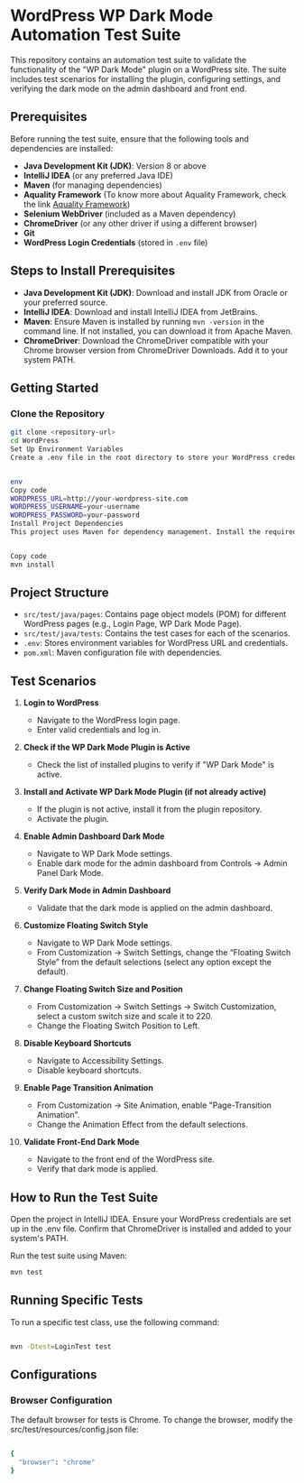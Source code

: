 # WordPress WP Dark Mode Automation Test Suite

This repository contains an automation test suite to validate the functionality of the "WP Dark Mode" plugin on a WordPress site. The suite includes test scenarios for installing the plugin, configuring settings, and verifying the dark mode on the admin dashboard and front end.

## Prerequisites

Before running the test suite, ensure that the following tools and dependencies are installed:

- **Java Development Kit (JDK)**: Version 8 or above
- **IntelliJ IDEA** (or any preferred Java IDE)
- **Maven** (for managing dependencies)
- **Aquality Framework** (To know more about Aquality Framework, check the link [Aquality Framework](https://github.com/aquality-automation))
- **Selenium WebDriver** (included as a Maven dependency)
- **ChromeDriver** (or any other driver if using a different browser)
- **Git**
- **WordPress Login Credentials** (stored in `.env` file)

## Steps to Install Prerequisites

- **Java Development Kit (JDK)**: Download and install JDK from Oracle or your preferred source.
- **IntelliJ IDEA**: Download and install IntelliJ IDEA from JetBrains.
- **Maven**: Ensure Maven is installed by running `mvn -version` in the command line. If not installed, you can download it from Apache Maven.
- **ChromeDriver**: Download the ChromeDriver compatible with your Chrome browser version from ChromeDriver Downloads. Add it to your system PATH.

## Getting Started

### Clone the Repository

```bash
git clone <repository-url>
cd WordPress
Set Up Environment Variables
Create a .env file in the root directory to store your WordPress credentials:


env
Copy code
WORDPRESS_URL=http://your-wordpress-site.com
WORDPRESS_USERNAME=your-username
WORDPRESS_PASSWORD=your-password
Install Project Dependencies
This project uses Maven for dependency management. Install the required dependencies by running:


Copy code
mvn install
```
## Project Structure

- `src/test/java/pages`: Contains page object models (POM) for different WordPress pages (e.g., Login Page, WP Dark Mode Page).
- `src/test/java/tests`: Contains the test cases for each of the scenarios.
- `.env`: Stores environment variables for WordPress URL and credentials.
- `pom.xml`: Maven configuration file with dependencies.

## Test Scenarios

1. **Login to WordPress**
   - Navigate to the WordPress login page.
   - Enter valid credentials and log in.

2. **Check if the WP Dark Mode Plugin is Active**
   - Check the list of installed plugins to verify if "WP Dark Mode" is active.

3. **Install and Activate WP Dark Mode Plugin (if not already active)**
   - If the plugin is not active, install it from the plugin repository.
   - Activate the plugin.

4. **Enable Admin Dashboard Dark Mode**
   - Navigate to WP Dark Mode settings.
   - Enable dark mode for the admin dashboard from Controls → Admin Panel Dark Mode.

5. **Verify Dark Mode in Admin Dashboard**
   - Validate that the dark mode is applied on the admin dashboard.

6. **Customize Floating Switch Style**
   - Navigate to WP Dark Mode settings.
   - From Customization → Switch Settings, change the “Floating Switch Style” from the default selections (select any option except the default).

7. **Change Floating Switch Size and Position**
   - From Customization → Switch Settings → Switch Customization, select a custom switch size and scale it to 220.
   - Change the Floating Switch Position to Left.

8. **Disable Keyboard Shortcuts**
   - Navigate to Accessibility Settings.
   - Disable keyboard shortcuts.

9. **Enable Page Transition Animation**
   - From Customization → Site Animation, enable "Page-Transition Animation".
   - Change the Animation Effect from the default selections.

10. **Validate Front-End Dark Mode**
    - Navigate to the front end of the WordPress site.
    - Verify that dark mode is applied.

## How to Run the Test Suite

Open the project in IntelliJ IDEA.
Ensure your WordPress credentials are set up in the .env file.
Confirm that ChromeDriver is installed and added to your system's PATH.

Run the test suite using Maven:

```bash
mvn test
```

## Running Specific Tests

To run a specific test class, use the following command:

```bash

mvn -Dtest=LoginTest test
```

## Configurations

### Browser Configuration

The default browser for tests is Chrome. To change the browser, modify the src/test/resources/config.json file:
```bash

{
  "browser": "chrome"
}
```

